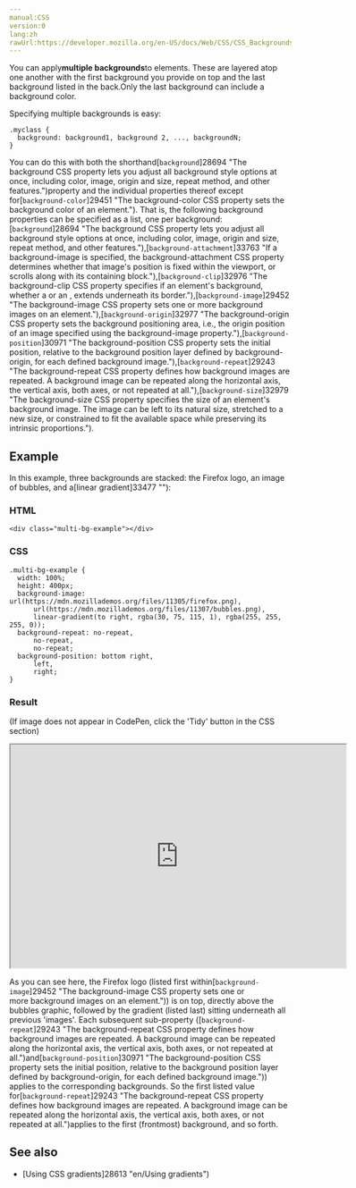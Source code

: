 ```yaml
---
manual:CSS
version:0
lang:zh
rawUrl:https://developer.mozilla.org/en-US/docs/Web/CSS/CSS_Backgrounds_and_Borders/Using_multiple_backgrounds
---
```






You can apply**multiple backgrounds**to elements. These are layered atop one another with the first background you provide on top and the last background listed in the back.Only the last background can include a background color.



Specifying multiple backgrounds is easy:


```
.myclass {
  background: background1, background 2, ..., backgroundN;
}
```


You can do this with both the shorthand[`background`]28694 "The background CSS property lets you adjust all background style options at once, including color, image, origin and size, repeat method, and other features.")property and the individual properties thereof except for[`background-color`]29451 "The background-color CSS property sets the background color of an element."). That is, the following background properties can be specified as a list, one per background:[`background`]28694 "The background CSS property lets you adjust all background style options at once, including color, image, origin and size, repeat method, and other features."),[`background-attachment`]33763 "If a background-image is specified, the background-attachment CSS property determines whether that image's position is fixed within the viewport, or scrolls along with its containing block."),[`background-clip`]32976 "The background-clip CSS property specifies if an element's background, whether a <color> or an <image>, extends underneath its border."),[`background-image`]29452 "The background-image CSS property sets one or more background images on an element."),[`background-origin`]32977 "The background-origin CSS property sets the background positioning area, i.e., the origin position of an image specified using the background-image property."),[`background-position`]30971 "The background-position CSS property sets the initial position, relative to the background position layer defined by background-origin, for each defined background image."),[`background-repeat`]29243 "The background-repeat CSS property defines how background images are repeated. A background image can be repeated along the horizontal axis, the vertical axis, both axes, or not repeated at all."),[`background-size`]32979 "The background-size CSS property specifies the size of an element's background image. The image can be left to its natural size, stretched to a new size, or constrained to fit the available space while preserving its intrinsic proportions.").


## Example<a name="Example"></a>


In this example, three backgrounds are stacked: the Firefox logo, an image of bubbles, and a[linear gradient]33477 ""):


### HTML<a name="HTML"></a>

```
<div class="multi-bg-example"></div>
```

### CSS<a name="CSS"></a>

```
.multi-bg-example {
  width: 100%;
  height: 400px;
  background-image: url(https://mdn.mozillademos.org/files/11305/firefox.png),
      url(https://mdn.mozillademos.org/files/11307/bubbles.png),
      linear-gradient(to right, rgba(30, 75, 115, 1), rgba(255, 255, 255, 0));
  background-repeat: no-repeat,
      no-repeat,
      no-repeat;
  background-position: bottom right,
      left,
      right;
}
```

### Result<a name="Result"></a>


(If image does not appear in CodePen, click the &#39;Tidy&#39; button in the CSS section)



<iframe src='https://mdn.mozillademos.org/en-US/docs/Web/CSS/CSS_Backgrounds_and_Borders/Using_multiple_backgrounds$samples/Example?revision=1351951' width='600' height='400'></iframe>




As you can see here, the Firefox logo (listed first within[`background-image`]29452 "The background-image CSS property sets one or more background images on an element.")) is on top, directly above the bubbles graphic, followed by the gradient (listed last) sitting underneath all previous &#39;images&#39;. Each subsequent sub-property ([`background-repeat`]29243 "The background-repeat CSS property defines how background images are repeated. A background image can be repeated along the horizontal axis, the vertical axis, both axes, or not repeated at all.")and[`background-position`]30971 "The background-position CSS property sets the initial position, relative to the background position layer defined by background-origin, for each defined background image.")) applies to the corresponding backgrounds. So the first listed value for[`background-repeat`]29243 "The background-repeat CSS property defines how background images are repeated. A background image can be repeated along the horizontal axis, the vertical axis, both axes, or not repeated at all.")applies to the first (frontmost) background, and so forth.


## See also<a name="See_also"></a>

* [Using CSS gradients]28613 "en/Using gradients")



